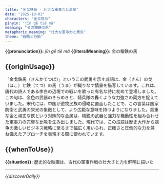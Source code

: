 ```yaml
---
title: "金戈铁马 - 壮大な軍事力と勇気"
date: "2025-10-01"
characters: "金戈铁马"
pinyin: "jīn gē tiě mǎ"
meaning: "金の槍鉄の馬"
metaphoric_meaning: "壮大な軍事力と勇気"
theme: "戦略と行動"
---
```


**{{pronunciation}}:** *jīn gē tiě mǎ*
**{{literalMeaning}}:** 金の槍鉄の馬

## {{originUsage}}

「金戈鉄馬（きんかてつば）」というこの武勇を示す成語は、金（きん）の戈（ほこ）と鉄（てつ）の馬（うま）が織りなす情景を描写しています。これは、唐代の詩人である李白の辺境での戦いを歌った有名な詩に初めて登場しました。この句は、金色の武器のきらめきと、騎兵隊の轟くような力強さの両方を捉えていました。宋代には、中国が遊牧民族の侵略に直面したことで、この言葉は国家防衛と武勇の栄光の象徴として、より広範な意味を持つようになりました。貴重な金と頑丈な鉄という対照的な金属は、精鋭の武器と強力な機動性を組み合わせた軍事力の完璧な比喩を生み出しました。現代では、この成語は歴史大作から競争の激しいビジネス戦略に至るまで幅広く用いられ、正確さと圧倒的な力を兼ね備えたアプローチを表現する際に使われています。

## {{whenToUse}}

**{{situation}}:** 歴史的な映画は、古代の軍事作戦の壮大さと力を鮮明に描いた

---

*{{discoverDaily}}*
